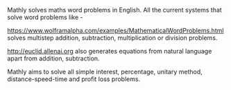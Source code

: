 Mathly solves maths word problems in English. All the current systems that solve word problems like - 

https://www.wolframalpha.com/examples/MathematicalWordProblems.html solves multistep addition, subtraction, multiplication
or division problems.

http://euclid.allenai.org also generates equations from natural language apart from addition, subtraction.

Mathly aims to solve all simple interest, percentage, unitary method, distance-speed-time and profit loss problems. 
